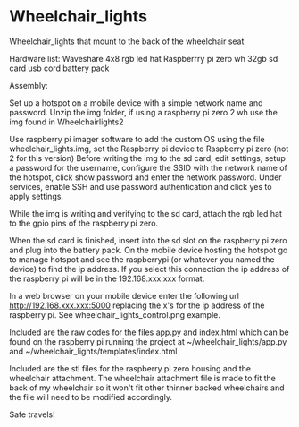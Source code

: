 # Wheelchair_lights
Wheelchair_lights that mount to the back of the wheelchair seat

Hardware list:
Waveshare 4x8 rgb led hat
Raspberrry pi zero wh
32gb sd card
usb cord
battery pack

Assembly:

Set up a hotspot on a mobile device with a simple network name and password. 
Unzip the img folder, if using a raspberry pi zero 2 wh use the img found in Wheelchairlights2

Use raspberry pi imager software to add the custom OS using the file wheelchair_lights.img, set the Raspberry pi device to Raspberry pi zero (not 2 for this version) Before writing the img to the sd card, edit settings, setup a password for the username, configure the SSID with the network name of the hotspot, click show password and enter the network password. Under services, enable SSH and use password authentication and click yes to apply settings. 

While the img is writing and verifying to the sd card, attach the rgb led hat to the gpio pins of the raspberry pi zero. 

When the sd card is finished, insert into the sd slot on the raspberry pi zero and plug into the battery pack. On the mobile device hosting the hotspot go to manage hotspot and see the raspberrypi (or whatever you named the device) to find the ip address. If you select this connection the ip address of the raspberry pi will be in the 192.168.xxx.xxx format. 

In a web browser on your mobile device enter the following url http://192.168.xxx.xxx:5000 replacing the x's for the ip address of the raspberry pi. See wheelchair_lights_control.png example.

Included are the raw codes for the files app.py and index.html which can be found on the raspberry pi running the project at ~/wheelchair_lights/app.py and ~/wheelchair_lights/templates/index.html 

Included are the stl files for the raspberry pi zero housing and the wheelchair attachment. The wheelchair attachment file is made to fit the back of my wheelchair so it won't fit other thinner backed wheelchairs and the file will need to be modified accordingly.

Safe travels!
